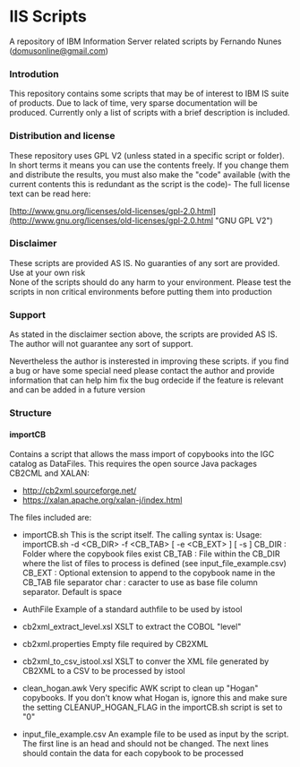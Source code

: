 # IIS Scripts

A repository of IBM Information Server related scripts by Fernando Nunes (domusonline@gmail.com)

### Introdution

This repository contains some scripts that may be of interest to IBM IS suite of products.
Due to lack of time, very sparse documentation will be produced.
Currently only a list of scripts with a brief description is included.

### Distribution and license

These repository uses GPL V2 (unless stated in a specific script or folder). In short terms it means you can use the contents freely. If you change them and distribute the results, you must also make the "code" available (with the current contents this is redundant as the script is the code)- The full license text can be read here:

[http://www.gnu.org/licenses/old-licenses/gpl-2.0.html](http://www.gnu.org/licenses/old-licenses/gpl-2.0.html "GNU GPL V2")

### Disclaimer

These scripts are provided AS IS. No guaranties of any sort are provided. Use at your own risk<br/>
None of the scripts should do any harm to your environment.
Please test the scripts in non critical environments before putting them into production

### Support

As stated in the disclaimer section above, the scripts are provided AS IS. The author will not guarantee any sort of support.

Nevertheless the author is insterested in improving these scripts. if you find a bug or have some special need please contact the author and provide information that can help him fix the bug ordecide if the feature is relevant and can be added in a future version

### Structure

#### importCB

Contains a script that allows the mass import of copybooks into the IGC catalog as DataFiles. This requires the open source Java packages CB2CML and XALAN:
- http://cb2xml.sourceforge.net/
- https://xalan.apache.org/xalan-j/index.html

The files included are:
- importCB.sh
This is the script itself. The calling syntax is: 
Usage: importCB.sh -d <CB_DIR> -f <CB_TAB> [ -e <CB_EXT> ] [ -s <separator char> ] 
        CB_DIR : Folder where the copybook files exist 
        CB_TAB : File within the CB_DIR where the list of files to process is defined (see input_file_example.csv) 
        CB_EXT : Optional extension to append to the copybook name in the CB_TAB file 
  separator char : caracter to use as base file column separator. Default is space 
 
- AuthFile 
Example of a standard authfile to be used by istool

- cb2xml_extract_level.xsl 
XSLT to extract the COBOL "level"

- cb2xml.properties 
Empty file required by CB2XML

- cb2xml_to_csv_istool.xsl 
XSLT to conver the XML file generated by CB2XML to a CSV to be processed by istool

- clean_hogan.awk 
Very specific AWK script to clean up "Hogan" copybooks. If you don't know what Hogan is, ignore this and make sure the setting CLEANUP_HOGAN_FLAG in the importCB.sh script is set to "0"

- input_file_example.csv 
An example file to be used as input by the script. The first line is an head and should not be changed. The next lines should contain the data for each copybook to be processed

